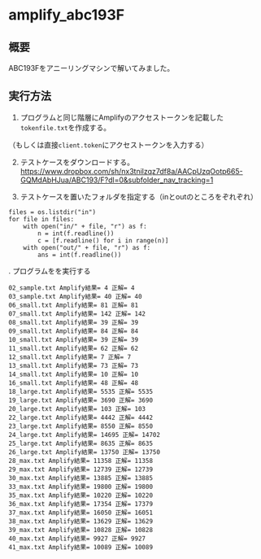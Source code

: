 # amplify_abc193F

## 概要

ABC193Fをアニーリングマシンで解いてみました。

## 実行方法

1. プログラムと同じ階層にAmplifyのアクセストークンを記載した`tokenfile.txt`を作成する。

（もしくは直接`client.token`にアクセストークンを入力する）

2. テストケースをダウンロードする。
https://www.dropbox.com/sh/nx3tnilzqz7df8a/AACpUzqOotp665-GQMdAbHJua/ABC193/F?dl=0&subfolder_nav_tracking=1

3. テストケースを置いたフォルダを指定する（inとoutのところをぞれぞれ）
```shell
files = os.listdir("in")
for file in files:
    with open("in/" + file, "r") as f:
        n = int(f.readline())
        c = [f.readline() for i in range(n)]
    with open("out/" + file, "r") as f:
        ans = int(f.readline())
```        
        
. プログラムをを実行する
```shell
02_sample.txt Amplify結果= 4 正解= 4
03_sample.txt Amplify結果= 40 正解= 40
06_small.txt Amplify結果= 81 正解= 81
07_small.txt Amplify結果= 142 正解= 142
08_small.txt Amplify結果= 39 正解= 39
09_small.txt Amplify結果= 84 正解= 84
10_small.txt Amplify結果= 39 正解= 39
11_small.txt Amplify結果= 62 正解= 62
12_small.txt Amplify結果= 7 正解= 7
13_small.txt Amplify結果= 73 正解= 73
14_small.txt Amplify結果= 10 正解= 10
16_small.txt Amplify結果= 48 正解= 48
18_large.txt Amplify結果= 5535 正解= 5535
19_large.txt Amplify結果= 3690 正解= 3690
20_large.txt Amplify結果= 103 正解= 103
22_large.txt Amplify結果= 4442 正解= 4442
23_large.txt Amplify結果= 8550 正解= 8550
24_large.txt Amplify結果= 14695 正解= 14702
25_large.txt Amplify結果= 8635 正解= 8635
26_large.txt Amplify結果= 13750 正解= 13750
28_max.txt Amplify結果= 11358 正解= 11358
29_max.txt Amplify結果= 12739 正解= 12739
30_max.txt Amplify結果= 13885 正解= 13885
33_max.txt Amplify結果= 19800 正解= 19800
35_max.txt Amplify結果= 10220 正解= 10220
36_max.txt Amplify結果= 17354 正解= 17379
37_max.txt Amplify結果= 16050 正解= 16051
38_max.txt Amplify結果= 13629 正解= 13629
39_max.txt Amplify結果= 10828 正解= 10828
40_max.txt Amplify結果= 9927 正解= 9927
41_max.txt Amplify結果= 10089 正解= 10089
```

